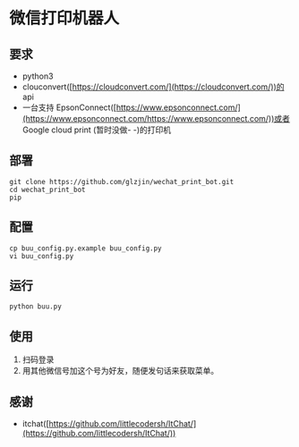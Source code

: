 # 微信打印机器人

## 要求

- python3
- clouconvert([https://cloudconvert.com/](https://cloudconvert.com/))的 api
- 一台支持 EpsonConnect([https://www.epsonconnect.com/](https://www.epsonconnect.com/https://www.epsonconnect.com/))或者 Google cloud print (暂时没做- -)的打印机

## 部署

```
git clone https://github.com/glzjin/wechat_print_bot.git
cd wechat_print_bot
pip
```

## 配置

```
cp buu_config.py.example buu_config.py
vi buu_config.py
```

## 运行

```
python buu.py
```

## 使用

1. 扫码登录
2. 用其他微信号加这个号为好友，随便发句话来获取菜单。

## 感谢

- itchat([https://github.com/littlecodersh/ItChat/](https://github.com/littlecodersh/ItChat/))
